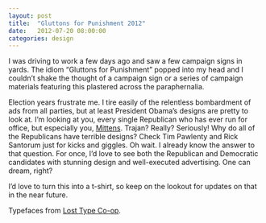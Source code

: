 ```yaml
---
layout: post
title:  "Gluttons for Punishment 2012"
date:   2012-07-20 08:00:00
categories: design
---
```


I was driving to work a few days ago and saw a few campaign signs in yards. The idiom “Gluttons for Punishment” popped into my head and I couldn’t shake the thought of a campaign sign or a series of campaign materials featuring this plastered across the paraphernalia.

Election years frustrate me. I tire easily of the relentless bombardment of ads from all parties, but at least President Obama’s designs are pretty to look at. I’m looking at you, every single Republican who has ever run for office, but especially you, [Mittens](http://www.mittromney.com). Trajan? Really? Seriously! Why do all of the Republicans have terrible designs? Check Tim Pawlenty and Rick Santorum just for kicks and giggles. Oh wait. I already know the answer to that question. For once, I’d love to see both the Republican and Democratic candidates with stunning design and well-executed advertising. One can dream, right?

I’d love to turn this into a t-shirt, so keep on the lookout for updates on that in the near future.

Typefaces from [Lost Type Co-op](http://www.losttype.com).